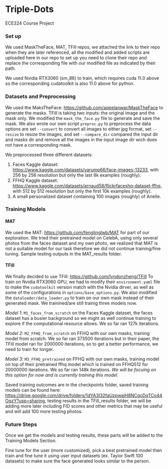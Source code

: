 # Triple-Dots
ECE324 Course Project

### Set up ###
We used MaskTheFace, MAT, TFill repos, we attached the link to their repo when they are later referenced, all the modified and added scripts are uploaded here in our repo to set up you need to clone their repo and replace the corresponding file with our modified file as indicated by their path.

We used Nvidia RTX3060 (sm_86) to train, which requires cuda 11.0 above so the corresponding cudatoolkit is also 11.0 above for python.

### Datasets and Preprocessing ###
We used the MaksTheFace: https://github.com/aqeelanwar/MaskTheFace to generate the masks. TFill is taking two inputs: the original image and the mask only. We modified the ```mask_the_face.py``` file to generate and save the mask. We also wrote our own script ```preproc.py``` to preprocess the data options are set ```--convert``` to convert all images to either jpg format, set ```--resize``` to resize the images, and set ```--compare_dir``` compared the input dir and masks dir and remove all the images in the input image dir wich does not have a corresponding mask.

We preprocessed three different datasets:
1. Faces Kaggle dataset: https://www.kaggle.com/datasets/varump66/face-images-13233, with 256 by 256 resolution but only the last 8k examples (roughly).
2. FFHQ Kaggle dataset: https://www.kaggle.com/datasets/arnaud58/flickrfaceshq-dataset-ffhq, with 512 by 512 resolution but only the first 10k examples (roughly).
3. A small personalized dataset containing 100 images (roughly) of Arielle.

### Training Models ###

#### MAT #### 
We used the MAT: https://github.com/fenglinglwb/MAT for part of our exploration.
We tried their pretrained model on CelebA, using only several photos from the faces dataset and my own photo, we realized that MAT is not a suitable model for our task therefore we did not continue training/fine tuning. Sample testing outputs in the MAT_results folder.

#### TFill ####
We finally decided to use TFill: https://github.com/lyndonzheng/TFill 
To train on Nvidia RTX3060 GPU, we had to modify their ```environment.yaml``` file to make the ```cudatoolkit``` version match with the Nvidia dirver, as well as some of the configurations in ```options/base_options.py```. We also modified the ```dataloader/data_loader.py``` to train on our own mask instead of their generated mask. We trainined/are still trainig three models now.

_Model 1_: ```M1_faces_from_scratch``` on the Faces Kaggle dataset, the faces dataset has a busier background so we might as well continue training to explore if the computational resource allows. We so far ran 127k iterations.

_Model 2_: ```M2_FFHQ_from_scratch``` on FFHQ with our own masks, training model from scratch. We so far ran 373500 iterations but in their paper, the TFill model ran for 2000000 iterations, so to get a better performance, we need to train for longer.

_Model 3_: ```M3_FFHQ_pretrained``` on FFHQ with our own masks, training model on top of their pretrained ffhq model which is trained on FFHQ512 for 20000000 iterations. We so far ran 148k iterations. *We will be focuing on this option for now and is currently training this model.*

Saved training outcomes are in the checkpoints folder, saved training models can be found here: https://drive.google.com/drive/folders/1dYA3I32faUzpwaiH8NCgcDqTCo44OqzY?usp=sharing, testing results in the TFill_results folder, we will be adding more later including FID scores and other metrics that may be useful and will add 100 more testing photos.

### Future Steps ###
Once we get the models and testing results, these parts will be added to the Training Models Section.

Fine tune for the user (more customized), pick a best pretrained model then train and fine tune it using user input datasets (ex. Taylor Swift 100 datasets) to make sure the face generated looks similar to the person.

